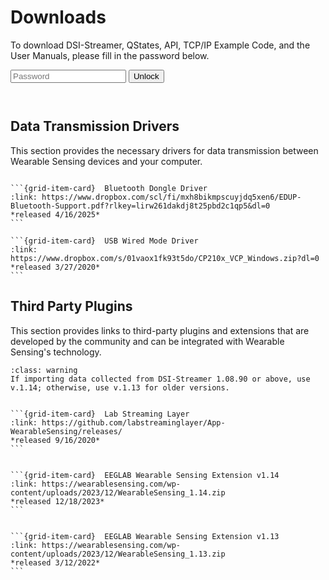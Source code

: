 # Downloads

<div id="password-gate-container">
  <p>To download DSI-Streamer, QStates, API, TCP/IP Example Code, and the User Manuals, please fill in the password below.</p>
  <div class="input-group">
    <input type="password" id="password-input" placeholder="Password">
    <button onclick="checkPassword()">Unlock</button>
  </div>
  <p id="error-message" style="color:red; height: 1em;"></p>
</div>

<div id="protected-content">
</div>

## Data Transmission Drivers

This section provides the necessary drivers for data transmission between Wearable Sensing devices and your computer.

````{grid} 2

```{grid-item-card}  Bluetooth Dongle Driver
:link: https://www.dropbox.com/scl/fi/mxh8bikmpscuyjdq5xen6/EDUP-Bluetooth-Support.pdf?rlkey=lirw261dakdj8t25pbd2c1qp5&dl=0
*released 4/16/2025*
```

```{grid-item-card}  USB Wired Mode Driver
:link: https://www.dropbox.com/s/01vaox1fk93t5do/CP210x_VCP_Windows.zip?dl=0
*released 3/27/2020*
```
````

## Third Party Plugins

This section provides links to third-party plugins and extensions that are developed by the community and can be integrated with Wearable Sensing's technology.

```{admonition} EEGLAB Extension Version
:class: warning
If importing data collected from DSI-Streamer 1.08.90 or above, use v.1.14; otherwise, use v.1.13 for older versions.
```

````{grid} 1

```{grid-item-card}  Lab Streaming Layer
:link: https://github.com/labstreaminglayer/App-WearableSensing/releases/
*released 9/16/2020*
```

````

````{grid} 1

```{grid-item-card}  EEGLAB Wearable Sensing Extension v1.14
:link: https://wearablesensing.com/wp-content/uploads/2023/12/WearableSensing_1.14.zip
*released 12/18/2023*
```

````

````{grid} 1

```{grid-item-card}  EEGLAB Wearable Sensing Extension v1.13
:link: https://wearablesensing.com/wp-content/uploads/2023/12/WearableSensing_1.13.zip
*released 3/12/2022*
```

````
